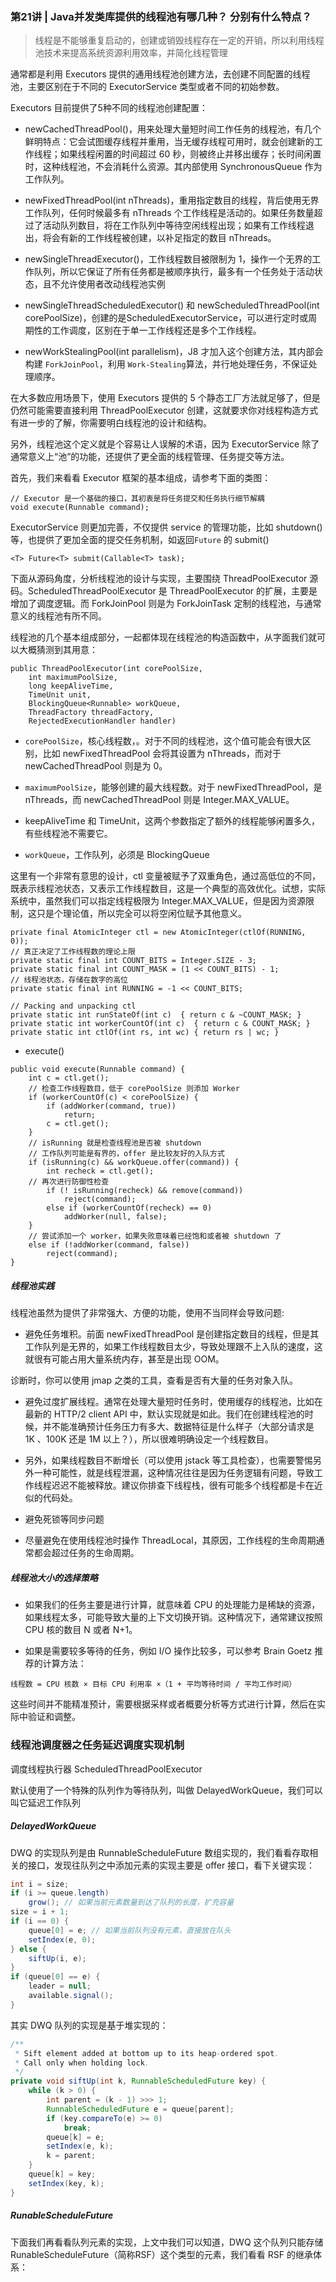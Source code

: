 ### 第21讲 | Java并发类库提供的线程池有哪几种？ 分别有什么特点？

> 线程是不能够重复启动的，创建或销毁线程存在一定的开销，所以利用线程池技术来提高系统资源利用效率，并简化线程管理

通常都是利用 Executors 提供的通用线程池创建方法，去创建不同配置的线程池，主要区别在于不同的 ExecutorService 类型或者不同的初始参数。

Executors 目前提供了5种不同的线程池创建配置：
- newCachedThreadPool()，用来处理大量短时间工作任务的线程池，有几个鲜明特点：它会试图缓存线程并重用，当无缓存线程可用时，就会创建新的工作线程；如果线程闲置的时间超过 60 秒，则被终止并移出缓存；长时间闲置时，这种线程池，不会消耗什么资源。其内部使用 SynchronousQueue 作为工作队列。

- newFixedThreadPool(int nThreads)，重用指定数目的线程，背后使用无界工作队列，任何时候最多有 nThreads 个工作线程是活动的。如果任务数量超过了活动队列数目，将在工作队列中等待空闲线程出现；如果有工作线程退出，将会有新的工作线程被创建，以补足指定的数目 nThreads。

- newSingleThreadExecutor()，工作线程数目被限制为 1，操作一个无界的工作队列，所以它保证了所有任务都是被顺序执行，最多有一个任务处于活动状态，且不允许使用者改动线程池实例

- newSingleThreadScheduledExecutor() 和 newScheduledThreadPool(int corePoolSize)，创建的是ScheduledExecutorService，可以进行定时或周期性的工作调度，区别在于单一工作线程还是多个工作线程。

- newWorkStealingPool(int parallelism)，J8 才加入这个创建方法，其内部会构建 `ForkJoinPool`，利用 `Work-Stealing`算法，并行地处理任务，不保证处理顺序。


在大多数应用场景下，使用 Executors 提供的 5 个静态工厂方法就足够了，但是仍然可能需要直接利用 ThreadPoolExecutor 创建，这就要求你对线程构造方式有进一步的了解，你需要明白线程池的设计和结构。

另外，线程池这个定义就是个容易让人误解的术语，因为 ExecutorService 除了通常意义上“池”的功能，还提供了更全面的线程管理、任务提交等方法。


首先，我们来看看 Executor 框架的基本组成，请参考下面的类图：

```
// Executor 是一个基础的接口，其初衷是将任务提交和任务执行细节解耦
void execute(Runnable command);
```

ExecutorService 则更加完善，不仅提供 service 的管理功能，比如 shutdown()等，也提供了更加全面的提交任务机制，如返回`Future` 的 submit()

```
<T> Future<T> submit(Callable<T> task);
```

下面从源码角度，分析线程池的设计与实现，主要围绕 ThreadPoolExecutor 源码。ScheduledThreadPoolExecutor 是 ThreadPoolExecutor 的扩展，主要是增加了调度逻辑。而 ForkJoinPool 则是为 ForkJoinTask 定制的线程池，与通常意义的线程池有所不同。


线程池的几个基本组成部分，一起都体现在线程池的构造函数中，从字面我们就可以大概猜测到其用意：
```
public ThreadPoolExecutor(int corePoolSize,
    int maximumPoolSize,
    long keepAliveTime,
    TimeUnit unit,
    BlockingQueue<Runnable> workQueue,
    ThreadFactory threadFactory,
    RejectedExecutionHandler handler)
```

- `corePoolSize`，核心线程数，。对于不同的线程池，这个值可能会有很大区别，比如 newFixedThreadPool 会将其设置为 nThreads，而对于 newCachedThreadPool 则是为 0。

- `maximumPoolSize`，能够创建的最大线程数。对于 newFixedThreadPool，是 nThreads，而 newCachedThreadPool 则是 Integer.MAX_VALUE。

- keepAliveTime 和 TimeUnit，这两个参数指定了额外的线程能够闲置多久，有些线程池不需要它。

- `workQueue`，工作队列，必须是 BlockingQueue

这里有一个非常有意思的设计，ctl 变量被赋予了双重角色，通过高低位的不同，既表示线程池状态，又表示工作线程数目，这是一个典型的高效优化。试想，实际系统中，虽然我们可以指定线程极限为 Integer.MAX_VALUE，但是因为资源限制，这只是个理论值，所以完全可以将空闲位赋予其他意义。

```
private final AtomicInteger ctl = new AtomicInteger(ctlOf(RUNNING, 0));
// 真正决定了工作线程数的理论上限 
private static final int COUNT_BITS = Integer.SIZE - 3;
private static final int COUNT_MASK = (1 << COUNT_BITS) - 1;
// 线程池状态，存储在数字的高位
private static final int RUNNING = -1 << COUNT_BITS;

// Packing and unpacking ctl
private static int runStateOf(int c)  { return c & ~COUNT_MASK; }
private static int workerCountOf(int c)  { return c & COUNT_MASK; }
private static int ctlOf(int rs, int wc) { return rs | wc; }
```

- execute()
```
public void execute(Runnable command) {
	int c = ctl.get();
    // 检查工作线程数目，低于 corePoolSize 则添加 Worker
	if (workerCountOf(c) < corePoolSize) {
    	if (addWorker(command, true))
        	return;
    	c = ctl.get();
	}
    // isRunning 就是检查线程池是否被 shutdown
    // 工作队列可能是有界的，offer 是比较友好的入队方式
	if (isRunning(c) && workQueue.offer(command)) {
    	int recheck = ctl.get();
    // 再次进行防御性检查
    	if (! isRunning(recheck) && remove(command))
        	reject(command);
    	else if (workerCountOf(recheck) == 0)
        	addWorker(null, false);
	}
    // 尝试添加一个 worker，如果失败意味着已经饱和或者被 shutdown 了
	else if (!addWorker(command, false))
    	reject(command);
}
```

##### 线程池实践
线程池虽然为提供了非常强大、方便的功能，使用不当同样会导致问题:

- 避免任务堆积。前面 newFixedThreadPool 是创建指定数目的线程，但是其工作队列是无界的，如果工作线程数目太少，导致处理跟不上入队的速度，这就很有可能占用大量系统内存，甚至是出现 OOM。

诊断时，你可以使用 jmap 之类的工具，查看是否有大量的任务对象入队。

- 避免过度扩展线程。通常在处理大量短时任务时，使用缓存的线程池，比如在最新的 HTTP/2 client API 中，默认实现就是如此。我们在创建线程池的时候，并不能准确预计任务压力有多大、数据特征是什么样子（大部分请求是 1K 、100K 还是 1M 以上？），所以很难明确设定一个线程数目。

- 另外，如果线程数目不断增长（可以使用 jstack 等工具检查），也需要警惕另外一种可能性，就是线程泄漏，这种情况往往是因为任务逻辑有问题，导致工作线程迟迟不能被释放。建议你排查下线程栈，很有可能多个线程都是卡在近似的代码处。

- 避免死锁等同步问题

- 尽量避免在使用线程池时操作 ThreadLocal，其原因，工作线程的生命周期通常都会超过任务的生命周期。


##### 线程池大小的选择策略

- 如果我们的任务主要是进行计算，就意味着 CPU 的处理能力是稀缺的资源，如果线程太多，可能导致大量的上下文切换开销。这种情况下，通常建议按照 CPU 核的数目 N 或者 N+1。

- 如果是需要较多等待的任务，例如 I/O 操作比较多，可以参考 Brain Goetz 推荐的计算方法：

```
线程数 = CPU 核数 × 目标 CPU 利用率 ×（1 + 平均等待时间 / 平均工作时间）
```

这些时间并不能精准预计，需要根据采样或者概要分析等方式进行计算，然后在实际中验证和调整。


### 线程池调度器之任务延迟调度实现机制
调度线程执行器 ScheduledThreadPoolExecutor

默认使用了一个特殊的队列作为等待队列，叫做 DelayedWorkQueue，我们可以叫它延迟工作队列

##### DelayedWorkQueue
DWQ 的实现队列是由 RunnableScheduleFuture 数组实现的，我们看看存取相关的接口，发现往队列之中添加元素的实现主要是 offer 接口，看下关键实现：

```java
int i = size;
if (i >= queue.length)
    grow(); // 如果当前元素数量到达了队列的长度，扩充容量
size = i + 1;
if (i == 0) {
    queue[0] = e; // 如果当前队列没有元素，直接放在队头
    setIndex(e, 0);
} else {
    siftUp(i, e);
}
if (queue[0] == e) {
    leader = null;
    available.signal();
}
```

其实 DWQ 队列的实现是基于堆实现的：
```java
/**
 * Sift element added at bottom up to its heap-ordered spot.
 * Call only when holding lock.
 */
private void siftUp(int k, RunnableScheduledFuture key) {
    while (k > 0) {
        int parent = (k - 1) >>> 1;
        RunnableScheduledFuture e = queue[parent];
        if (key.compareTo(e) >= 0)
            break;
        queue[k] = e;
        setIndex(e, k);
        k = parent;
    }
    queue[k] = key;
    setIndex(key, k);
}
```

##### RunableScheduleFuture
下面我们再看看队列元素的实现，上文中我们可以知道，DWQ 这个队列只能存储 RunableScheduleFuture（简称RSF）这个类型的元素，我们看看 RSF 的继承体系：

